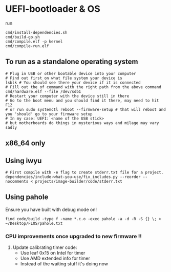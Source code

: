 # UEFI-bootloader & OS

run

```
cmd/install-dependencies.sh
cmd/build-go.sh
cmd/compile.elf -p kernel
cmd/compile-run.elf
```

## To run as a standalone operating system

```
# Plug in USB or other bootable device into your computer
# Find out first on what file system your device is
lsblk # You should see there your device if it is connected
# Fill out the of command with the right path from the above command
cmd/hardware.elf --file /dev/sdb1
# Restart your computer with the device still in there
# Go to the boot menu and you should find it there, may need to hit F12
# or run sudo systemctl reboot --firmware-setup # that will reboot and you 'should' go to your firmware setup
# In my case: UEFI: <name of the USB stick>
# but motherboards do things in mysterious ways and milage may vary sadly
```

## x86_64 only

## Using iwyu

```
# First compile with -e flag to create stderr.txt file for a project.
dependencies/include-what-you-use/fix_includes.py --reorder --nocomments < projects/image-builder/code/stderr.txt
```

## Using pahole

Ensure you have built with debug mode on!

```
find code/build -type f -name *.c.o -exec pahole -a -d -R -S {} \; > ~/Desktop/FLOS/pahole.txt
```

### CPU improvements once upgraded to new firmware !!

1. Update calibrating timer code:
   - Use leaf 0x15 on Intel for timer
   - Use AMD extended info for timer
   - Instead of the waiting stuff it's doing now

